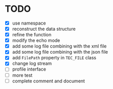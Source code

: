 # TODO
- [x] use namespace
- [x] reconstruct the data structure
- [x] refine the function
- [x] modify the echo mode
- [x] add some log file combining with the xml file
- [x] add some log file combining with the json file
- [x] add `FilePath` property in `TEC_FILE` class
- [x] change log stream
- [ ] profile interface
- [ ] more test
- [ ] complete comment and document
